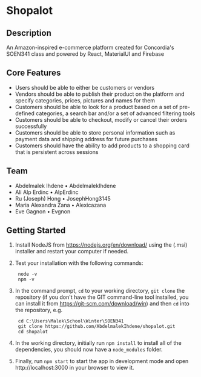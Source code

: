 # Shopalot
## Description
An Amazon-inspired e-commerce platform created for Concordia's SOEN341 class and powered by React, MaterialUI and Firebase 
## Core Features
- Users should be able to either be customers or vendors
- Vendors should be able to publish their product on the platform and specify categories, prices, pictures and names for them
- Customers should be able to look for a product based on a set of pre-defined categories, a search bar and/or a set of advanced filtering tools
- Customers should be able to checkout, modify or cancel their orders successfully
- Customers should be able to store personal information such as payment data and shipping address for future purchases
- Customers should have the ability to add products to a shopping card that is persistent across sessions
## Team
- Abdelmalek Ihdene • AbdelmalekIhdene
- Ali Alp Erdinc • AlpErdinc
- Ru (Joseph) Hong • JosephHong3145
- Maria Alexandra Zana • Alexicazana
- Eve Gagnon • Evgnon
## Getting Started
1. Install NodeJS from https://nodejs.org/en/download/ using the (.msi) installer and restart your computer if needed.
2. Test your installation with the following commands:
        
        node -v
        npm -v
        

3. In the command prompt, `cd` to your working directory, `git clone` the repository (if you don't have the GIT command-line tool installed, you can install it from https://git-scm.com/download/win) and then `cd` into the repository, e.g.

        cd C:\Users\Malek\School\Winter\SOEN341
        git clone https://github.com/AbdelmalekIhdene/shopalot.git
        cd shopalot

4. In the working directory, initially run `npm install` to install all of the dependencies, you should now have a `node_modules` folder.
5. Finally, run `npm start` to start the app in development mode and open http://localhost:3000 in your browser to view it.
